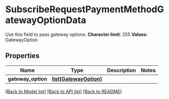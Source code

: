 # SubscribeRequestPaymentMethodGatewayOptionData

 Use this field to pass gateway options.   **Character limit**: 255   **Values**: GatewayOption 
## Properties
Name | Type | Description | Notes
------------ | ------------- | ------------- | -------------
**gateway_option** | [**list[GatewayOption]**](GatewayOption.md) |  | 

[[Back to Model list]](../README.md#documentation-for-models) [[Back to API list]](../README.md#documentation-for-api-endpoints) [[Back to README]](../README.md)


